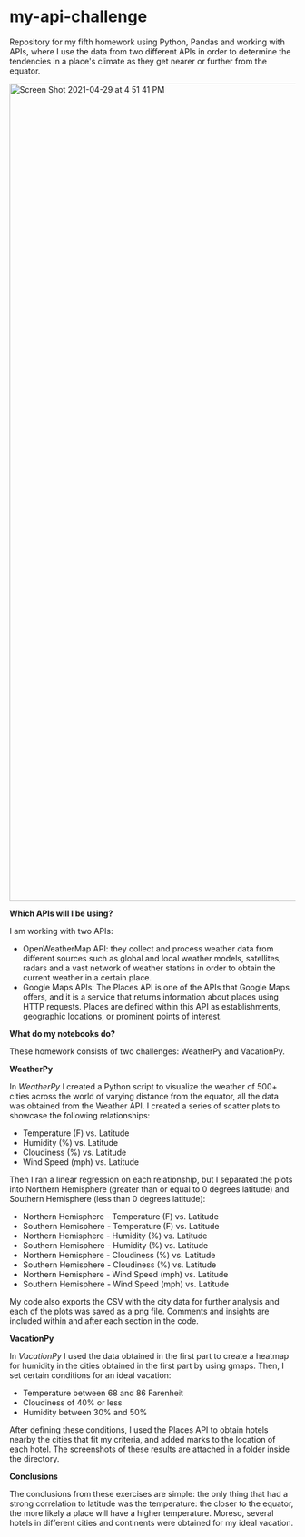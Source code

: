 # my-api-challenge
Repository for my fifth homework using Python, Pandas and working with APIs, where I use the data from two different APIs in order to determine the tendencies in a place's climate as they get nearer or further from the equator.

<img width="1440" alt="Screen Shot 2021-04-29 at 4 51 41 PM" src="https://user-images.githubusercontent.com/77795761/116633941-609ece80-a920-11eb-827c-9fe83afe18a0.png">

**Which APIs will I be using?**

I am working with two APIs:
- OpenWeatherMap API: they collect and process weather data from different sources such as global and local weather models, satellites, radars and a vast network of weather stations in order to obtain the current weather in a certain place.
- Google Maps APIs: The Places API is one of the APIs that Google Maps offers, and it is a service that returns information about places using HTTP requests. Places are defined within this API as establishments, geographic locations, or prominent points of interest.

**What do my notebooks do?**

These homework consists of two challenges: WeatherPy and VacationPy. 

  **WeatherPy**
  
  In *WeatherPy* I created a Python script to visualize the weather of 500+ cities across the world of varying distance from the equator, all the data was obtained from the Weather API. I created a series of scatter plots to showcase the following relationships:
  - Temperature (F) vs. Latitude
  - Humidity (%) vs. Latitude
  - Cloudiness (%) vs. Latitude
  - Wind Speed (mph) vs. Latitude
  
  Then I ran a linear regression on each relationship, but I  separated the plots into Northern Hemisphere (greater than or equal to 0 degrees latitude) and Southern Hemisphere (less than 0 degrees latitude):
  - Northern Hemisphere - Temperature (F) vs. Latitude
  - Southern Hemisphere - Temperature (F) vs. Latitude
  - Northern Hemisphere - Humidity (%) vs. Latitude
  - Southern Hemisphere - Humidity (%) vs. Latitude
  - Northern Hemisphere - Cloudiness (%) vs. Latitude
  - Southern Hemisphere - Cloudiness (%) vs. Latitude
  - Northern Hemisphere - Wind Speed (mph) vs. Latitude
  - Southern Hemisphere - Wind Speed (mph) vs. Latitude
  
  My code also exports the CSV with the city data for further analysis and each of the plots was saved as a png file. Comments and insights are included within and after each section in the code.
  
  **VacationPy**
  
  In *VacationPy* I used the data obtained in the first part to create a heatmap for humidity in the cities obtained in the first part by using gmaps. Then, I set certain conditions for an ideal vacation:
  - Temperature between 68 and 86 Farenheit
  - Cloudiness of 40% or less
  - Humidity between 30% and 50%

 After defining these conditions, I used the Places API to obtain hotels nearby the cities that fit my criteria, and added marks to the location of each hotel. The screenshots of these results are attached in a folder inside the directory.

**Conclusions**

The conclusions from these exercises are simple: the only thing that had a strong correlation to latitude was the temperature: the closer to the equator, the more likely a place will have a higher temperature. Moreso, several hotels in different cities and continents were obtained for my ideal vacation.
